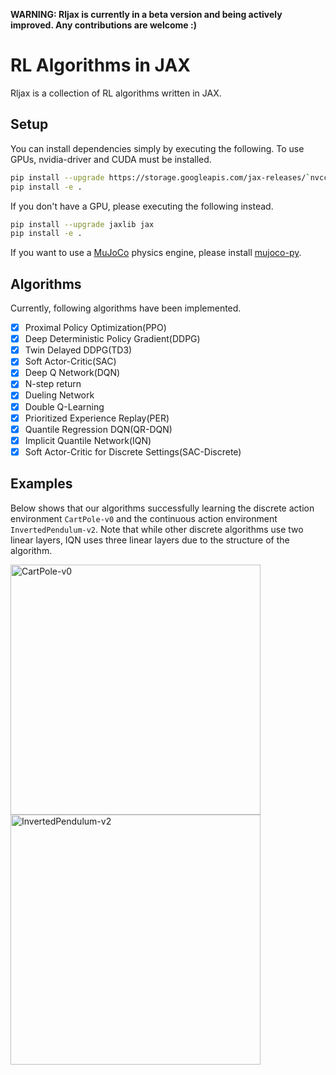 **WARNING: Rljax is currently in a beta version and being actively improved. Any contributions are welcome :)**

# RL Algorithms in JAX
Rljax is a collection of RL algorithms written in JAX.

## Setup
You can install dependencies simply by executing the following. To use GPUs, nvidia-driver and CUDA must be installed.
```bash
pip install --upgrade https://storage.googleapis.com/jax-releases/`nvcc -V | sed -En "s/.* release ([0-9]*)\.([0-9]*),.*/cuda\1\2/p"`/jaxlib-0.1.55-`python3 -V | sed -En "s/Python ([0-9]*)\.([0-9]*).*/cp\1\2/p"`-none-manylinux2010_x86_64.whl jax
pip install -e .
```

If you don't have a GPU, please executing the following instead.
```bash
pip install --upgrade jaxlib jax
pip install -e .
```

If you want to use a [MuJoCo](http://mujoco.org/) physics engine, please install [mujoco-py](https://github.com/openai/mujoco-py).

## Algorithms
Currently, following algorithms have been implemented.

- [x] Proximal Policy Optimization(PPO)
- [x] Deep Deterministic Policy Gradient(DDPG)
- [x] Twin Delayed DDPG(TD3)
- [x] Soft Actor-Critic(SAC)
- [x] Deep Q Network(DQN)
- [x] N-step return
- [x] Dueling Network
- [x] Double Q-Learning
- [x] Prioritized Experience Replay(PER)
- [x] Quantile Regression DQN(QR-DQN)
- [x] Implicit Quantile Network(IQN)
- [x] Soft Actor-Critic for Discrete Settings(SAC-Discrete)

## Examples

Below shows that our algorithms successfully learning the discrete action environment `CartPole-v0` and the continuous action environment `InvertedPendulum-v2`. Note that while other discrete algorithms use two linear layers, IQN uses three linear layers due to the structure of the algorithm.

<img src="https://user-images.githubusercontent.com/37267851/94482857-e59ff900-0214-11eb-89e7-5c53f5fecc14.png" title="CartPole-v0" width=400><img src="https://user-images.githubusercontent.com/37267851/94509799-1d786200-0250-11eb-8a0e-779cd76e9dc3.png" title="InvertedPendulum-v2" width=400>
